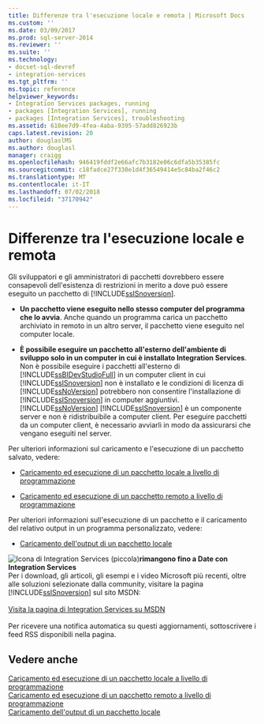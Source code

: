 ```yaml
---
title: Differenze tra l'esecuzione locale e remota | Microsoft Docs
ms.custom: ''
ms.date: 03/09/2017
ms.prod: sql-server-2014
ms.reviewer: ''
ms.suite: ''
ms.technology:
- docset-sql-devref
- integration-services
ms.tgt_pltfrm: ''
ms.topic: reference
helpviewer_keywords:
- Integration Services packages, running
- packages [Integration Services], running
- packages [Integration Services], troubleshooting
ms.assetid: 610ee7d9-4fea-4aba-9395-57add826923b
caps.latest.revision: 20
author: douglaslMS
ms.author: douglasl
manager: craigg
ms.openlocfilehash: 946419fddf2e66afc7b3182e06c6dfa5b35385fc
ms.sourcegitcommit: c18fadce27f330e1d4f36549414e5c84ba2f46c2
ms.translationtype: MT
ms.contentlocale: it-IT
ms.lasthandoff: 07/02/2018
ms.locfileid: "37170942"
---
```

# <a name="understanding-the-differences-between-local-and-remote-execution"></a>Differenze tra l'esecuzione locale e remota
  Gli sviluppatori e gli amministratori di pacchetti dovrebbero essere consapevoli dell'esistenza di restrizioni in merito a dove può essere eseguito un pacchetto di [!INCLUDE[ssISnoversion](../../includes/ssisnoversion-md.md)].  
  
-   **Un pacchetto viene eseguito nello stesso computer del programma che lo avvia**. Anche quando un programma carica un pacchetto archiviato in remoto in un altro server, il pacchetto viene eseguito nel computer locale.  
  
-   **È possibile eseguire un pacchetto all'esterno dell'ambiente di sviluppo solo in un computer in cui è installato Integration Services**. Non è possibile eseguire i pacchetti all'esterno di [!INCLUDE[ssBIDevStudioFull](../../includes/ssbidevstudiofull-md.md)] in un computer client in cui [!INCLUDE[ssISnoversion](../../includes/ssisnoversion-md.md)] non è installato e le condizioni di licenza di [!INCLUDE[ssNoVersion](../../includes/ssnoversion-md.md)] potrebbero non consentire l'installazione di [!INCLUDE[ssISnoversion](../../includes/ssisnoversion-md.md)] in computer aggiuntivi. [!INCLUDE[ssNoVersion](../../includes/ssnoversion-md.md)] [!INCLUDE[ssISnoversion](../../includes/ssisnoversion-md.md)] è un componente server e non è ridistribuibile a computer client. Per eseguire pacchetti da un computer client, è necessario avviarli in modo da assicurarsi che vengano eseguiti nel server.  
  
 Per ulteriori informazioni sul caricamento e l'esecuzione di un pacchetto salvato, vedere:  
  
-   [Caricamento ed esecuzione di un pacchetto locale a livello di programmazione](../run-manage-packages-programmatically/loading-and-running-a-local-package-programmatically.md)  
  
-   [Caricamento ed esecuzione di un pacchetto remoto a livello di programmazione](../run-manage-packages-programmatically/loading-and-running-a-remote-package-programmatically.md)  
  
 Per ulteriori informazioni sull'esecuzione di un pacchetto e il caricamento del relativo output in un programma personalizzato, vedere:  
  
-   [Caricamento dell'output di un pacchetto locale](../run-manage-packages-programmatically/loading-the-output-of-a-local-package.md)  
  
![Icona di Integration Services (piccola)](../media/dts-16.gif "icona di Integration Services (piccola)")**rimangono fino a Date con Integration Services** <br /> Per i download, gli articoli, gli esempi e i video Microsoft più recenti, oltre alle soluzioni selezionate dalla community, visitare la pagina [!INCLUDE[ssISnoversion](../../includes/ssisnoversion-md.md)] sul sito MSDN:<br /><br /> [Visita la pagina di Integration Services su MSDN](http://go.microsoft.com/fwlink/?LinkId=136655)<br /><br /> Per ricevere una notifica automatica su questi aggiornamenti, sottoscrivere i feed RSS disponibili nella pagina.  
  
## <a name="see-also"></a>Vedere anche  
 [Caricamento ed esecuzione di un pacchetto locale a livello di programmazione](../run-manage-packages-programmatically/loading-and-running-a-local-package-programmatically.md)   
 [Caricamento ed esecuzione di un pacchetto remoto a livello di programmazione](../run-manage-packages-programmatically/loading-and-running-a-remote-package-programmatically.md)   
 [Caricamento dell'output di un pacchetto locale](../run-manage-packages-programmatically/loading-the-output-of-a-local-package.md)  
  
  
